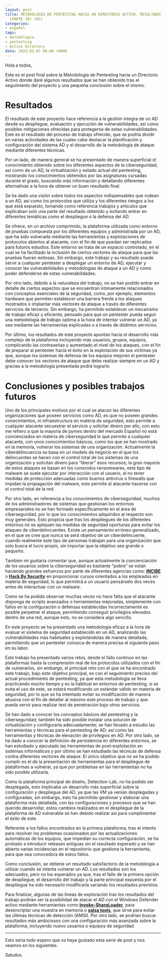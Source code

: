 ```yaml
---
layout: post
title: METODOLOGÍA DE PENTESTING HACIA UN DIRECTORIO ACTIVO. RESULTADOS Y CONCLUSIONES
  (PARTE 10) (ES)
categories:
- español
tags:
- metodología
- pentesting
- Active Directory
date: 2023-02-07 00:00 +0000
---
```

Hola a todos,

Este es el post final sobre la Metodología de Pentesting hacia un Directorio Activo donde daré algunos resultados que se han obtenido tras el seguimiento del proyecto y una pequeña conclusión sobre el mismo.

# Resultados

El resultado de este proyecto hace referencia a la gestión integra de un AD desde su despliegue, evaluación y ejecución de vulnerabilidades, así como posibles mitigaciones ofrecidas para protegerse de estas vulnerabilidades. Este es el resultado del proceso de trabajo ofrecido, que se podría dividir en varias actividades de las cuales cabe destacar la planificación y configuración del sistema AD y el desarrollo de la metodología de ataque mediante diferentes técnicas.

Por un lado, de manera general se ha presentado de manera superficial el conocimiento obtenido sobre los diferentes aspectos de la ciberseguridad, así como de un AD, la virtualización y estado actual del pentesting, mostrando los conocimientos obtenidos por las asignaturas cursadas durante el grado, buscando más información y detallando diferentes alternativas a la hora de obtener un buen resultado final.

Se ha dado una visión sobre todos los aspectos indispensables que rodean a un AD, así como los protocolos que utiliza y los diferentes riesgos a los que está expuesto, tomando como referencia trabajos y artículos que explicaban solo una parte del resultado obtenido y evitando entrar en diferentes temáticas como el despliegue o la defensa del AD.

Se ofrece, en un archivo comprimido, la plataforma utilizada como entorno de pruebas compuesta por los diferentes equipos y administrada por un AD, que ha sido vulnerada mediante las herramientas y explotaciones de protocolos abiertos al atacante, con el fin de que puedan ser replicados para futuros estudios. Este entorno se trata de un espacio controlado, en el cual se ha facilitado la inclusión de ciertos vectores de ataque para que las pruebas fueran exitosas. Sin embargo, este trabajo y su resultado puede servir a cualquier pentester a desplegar un entorno de AD, ejecutar y conocer las vulnerabilidades y metodologías de ataque a un AD y como poder defenderse de estas vulnerabilidades.

Por otro lado, debido a la naturaleza del trabajo, no se han podido entrar en detalle de ciertos aspectos que se encuentran íntimamente relacionados con conceptos esenciales de la seguridad, como, por ejemplo, elementos hardware que permiten establecer una barrera frente a los ataques mostrados o implantar más vectores de ataque a través de diferentes servicios de terceros. Sin embargo, ha permitido establecer un mecanismo de trabajo eficaz y eficiente, pensado para que un pentester pueda seguir una metodología de trabajo optima a la hora de intentar vulnerar un AD, ya sea mediante las herramientas explicadas o a través de distintos servicios.

Por último, los resultados de este proyecto apuntan hacia el desarrollo más complejo de la plataforma incluyendo más usuarios, grupos, equipos, complicando las contraseñas y aumentado el nivel de los ataques, con el fin de preparar al pentester hacía el éxito en la explotación de sus víctimas ya que, aunque los sistemas de defensa de los equipos mejoren el pentester debe conocer los vectores de ataque que debe realizar siempre en un AD y gracias a la metodología presentada podrá lograrlo.


# Conclusiones y posibles trabajos futuros

Uno de los principales motivos por el cual se atacan las diferentes organizaciones que poseen servicios como AD, es que no poseen grandes conocimientos, ni infraestructura en materia de seguridad, esto permite a cualquier atacante secuestrar el servicio y solicitar dinero por ello, con esto me refiero a que la mayoría de pymes dentro del mercado Español no está concienciados en materia de ciberseguridad lo que permite a cualquier atacante, con unos conocimientos básicos, como los que se han mostrado en la memoria, vulnerar los sistemas de una organización. Actualmente la ciberdelincuencia se basa en un modelo de negocio en el que los delincuentes se hacen con el control total de los sistemas de una organización y solicitan dinero para “liberar” esos recursos; la gran mayoría de estos ataques se basan en los conocidos ransomwares, este tipo de malware se suele ejecutar por interacción con el usuario, al no tener medidas de protección adecuadas como buenos antivirus o firewalls que impidan la propagación del malware, esto permite al atacante hacerse con el control total de la red.

Por otro lado, en referencia a los conocimientos de ciberseguridad, muchos de los administradores de sistemas que gestionan los entornos empresariales no se han formado específicamente en el área de ciberseguridad, por lo que los conocimientos adquiridos al respecto son muy generales. Esto propicia que tras los despliegues de los diferentes entornos no se apliquen las medidas de seguridad oportunas para evitar los ataques de ciberdelincuentes. Existe un pensamiento erróneo generalizado, en el que se cree que nunca se será objetivo de un ciberdelincuente, cuando realmente este tipo de personas trabajan para una organización que solo busca el lucro propio, sin importar que la objetivo sea grande o pequeño.

También mi gustaría comentar que, aunque actualmente la concienciación de los usuarios sobre la ciberseguridad es bastante “pobre” se están haciendo grandes esfuerzos por parte de diferentes agencias como: [**INCIBE**](https://www.incibe.es/) o [**Hack By Security**](https://www.hackbysecurity.com/) en proporcionar cursos orientados a los empleados en materia de seguridad, lo que permitirá a un usuario pensárselo dos veces antes de interactuar con un malware.

Como se ha podido observar muchas veces no hace falta que el atacante disponga de scripts avanzados o herramientas mejoradas, simplemente con fallos en la configuración o defensas establecidas incorrectamente es posible perpetrar el ataque, permitiendo conseguir privilegios elevados dentro de una red, aunque esto, no se considera algo sencillo.

En este proyecto se ha presentado una metodología eficaz a la hora de evaluar el sistema de seguridad establecido en un AD, analizando las vulnerabilidades más habituales y explotándolas de manera detallada, permitiendo que un pentester conozca de manera precisa el siguiente paso en su labor.

Este trabajo ha presentado varios retos, desde el fallo continuo en las plataformas hasta la comprensión real de los protocolos utilizados con el fin de vulnerarlos, sin embargo, el principal reto con el que se ha encontrado este trabajo, bajo este objetivo principal, es con el seguimiento preciso del actual procedimiento de pentesting, ya que esta metodología se lleva practicando mucho tiempo y es la habitual en entornos de pentesting; si se evita el uso de este, se estará modificando un estándar válido en materia de seguridad, por lo que se ha intentado evitar su modificación de manera abusiva con el fin de detallar al máximo este proceso de trabajo y que pueda servir para realizar test de penetración bajo otros servicios. 

Se han dado a conocer los conceptos básicos del pentesting y la ciberseguridad; también ha sido posible instalar una solución de virtualización y configurarla adecuadamente; se han llevado a estudio las herramientas y técnicas para el pentesting de AD; así como las herramientas y técnicas de elevación de privilegios en AD. Por otro lado, se ha dado a conocer la definición de persistencia en diferentes entornos, se han estudiado y ejecutado las herramientas de post-explotación en sistemas informáticos y por último se han estudiado las técnicas de defensa contra diferentes vectores de ataque. El único objetivo que no se ha podido cumplir es el de la presentación de herramientas para el despliegue de plataformas a vulnerar, ya que por problemas en las herramientas no ha sido posible utilizarla.

Como la plataforma principal de diseño, Detection-Lab, no ha podido ser desplegada, esto implicaba un desarrollo más superficial sobre la configuración y despliegue del AD, ya que las VM ya venían desplegadas y configuradas, sin embargo, esto ha permitido gestionar y elaborar una plataforma más detallada, con las configuraciones y procesos que se han querido desarrollar, estos cambios realizados en el despliegue de la plataforma de AD vulnerable se han debido realizar así para cumplimentar el éxito de este. 

Referente a los fallos encontrados en la primera plataforma, tras el intento para resolver los problemas ocasionados por las actualizaciones automáticas de los equipos, que impedían su correcta configuración, se ha probado a introducir releases antiguas sin el resultado esperado y se han abierto varias incidencias en el repositorio que gestiona la herramienta, para que sea conocedora de estos fallos.

Como conclusión, se obtiene un resultado satisfactorio de la metodología a utilizar cuando se intenta vulnerar un AD. Los resultados son los adecuados, pero no los esperados ya que, tras el fallo de la primera opción de despliegue, el desarrollo del trabajo y la parte principal expuesta por el despliegue ha sido necesario modificarla variando los resultados previstos.

Para finalizar, algunas de las líneas de exploración tras los resultados del trabajo podrían ser la posibilidad de atacar el AD con el Windows Defender activo mediante herramientas como [**Invoke-SharpLoader**](https://github.com/S3cur3Th1sSh1t/Invoke-SharpLoader), para desencriptar una muestra en memoria o [**salsa tools**](https://github.com/Hackplayers/Salsa-tools), que sirve para evitar las últimas técnicas de detección (AMSI). Por otro lado, se podrían buscar resultados más ambiciosos con una configuración más avanzada sobre la plataforma, incluyendo nuevo usuarios o equipos de seguridad.  

___

Esto sería todo espero que os haya gustado esta serie de post y nos veamos en los siguientes.

Saludos.


